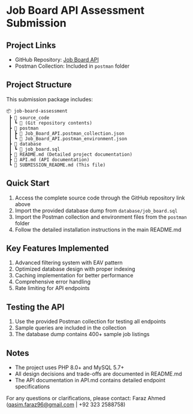 # Job Board API Assessment Submission

## Project Links
- GitHub Repository: [Job Board API](https://github.com/idexigner/job_board)
- Postman Collection: Included in `postman` folder

## Project Structure
This submission package includes:

```
📦 job-board-assessment
 ┣ 📂 source_code
 ┃ ┗ 📜 (Git repository contents)
 ┣ 📂 postman
 ┃ ┣ 📜 Job_Board_API.postman_collection.json
 ┃ ┗ 📜 Job_Board_API.postman_environment.json
 ┣ 📂 database
 ┃ ┗ 📜 job_board.sql
 ┣ 📜 README.md (Detailed project documentation)
 ┣ 📜 API.md (API documentation)
 ┗ 📜 SUBMISSION_README.md (This file)
```

## Quick Start
1. Access the complete source code through the GitHub repository link above
2. Import the provided database dump from `database/job_board.sql`
3. Import the Postman collection and environment files from the `postman` folder
4. Follow the detailed installation instructions in the main README.md

## Key Features Implemented
1. Advanced filtering system with EAV pattern
2. Optimized database design with proper indexing
3. Caching implementation for better performance
4. Comprehensive error handling
5. Rate limiting for API endpoints

## Testing the API
1. Use the provided Postman collection for testing all endpoints
2. Sample queries are included in the collection
3. The database dump contains 400+ sample job listings

## Notes
- The project uses PHP 8.0+ and MySQL 5.7+
- All design decisions and trade-offs are documented in README.md
- The API documentation in API.md contains detailed endpoint specifications

For any questions or clarifications, please contact: Faraz Ahmed (qasim.faraz96@gmail.com | +92 323 2588758)
